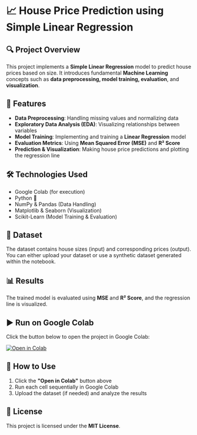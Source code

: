 # 📈 House Price Prediction using Simple Linear Regression  

## 🔍 Project Overview  
This project implements a **Simple Linear Regression** model to predict house prices based on size. It introduces fundamental **Machine Learning** concepts such as **data preprocessing, model training, evaluation**, and **visualization**.  

## 🚀 Features  
- **Data Preprocessing**: Handling missing values and normalizing data  
- **Exploratory Data Analysis (EDA)**: Visualizing relationships between variables  
- **Model Training**: Implementing and training a **Linear Regression** model  
- **Evaluation Metrics**: Using **Mean Squared Error (MSE)** and **R² Score**  
- **Prediction & Visualization**: Making house price predictions and plotting the regression line  

## 🛠️ Technologies Used  
- Google Colab (for execution)  
- Python 🐍  
- NumPy & Pandas (Data Handling)  
- Matplotlib & Seaborn (Visualization)  
- Scikit-Learn (Model Training & Evaluation)  

## 📂 Dataset  
The dataset contains house sizes (input) and corresponding prices (output). You can either upload your dataset or use a synthetic dataset generated within the notebook.  

## 📊 Results  
The trained model is evaluated using **MSE** and **R² Score**, and the regression line is visualized.  

## ▶️ Run on Google Colab  
Click the button below to open the project in Google Colab:  

[![Open in Colab](https://colab.research.google.com/assets/colab-badge.svg)](https://colab.research.google.com/github/AYUSH-GANGWAR9/house-price-prediction/blob/main/House_Price_Prediction_using_Regression.ipynb)  

## 📌 How to Use  
1. Click the **"Open in Colab"** button above  
2. Run each cell sequentially in Google Colab  
3. Upload the dataset (if needed) and analyze the results  

## 📜 License  
This project is licensed under the **MIT License**.  
